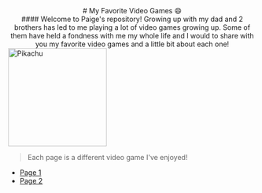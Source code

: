 <center> # My Favorite Video Games 😄 </center>

<center>#### Welcome to Paige's repository! Growing up with my dad and 2 brothers has led to me playing a lot of video games growing up. Some of them have held a fondness with me my whole life and I would to share with you my favorite video games and a little bit about each one!</center>

<img src= "https://pngimg.com/uploads/pokemon/pokemon_PNG11.png" alt="Pikachu" width="200" />

>Each page is a different video game I've enjoyed!



- [Page 1](page1.md)
- [Page 2](page2.md)
